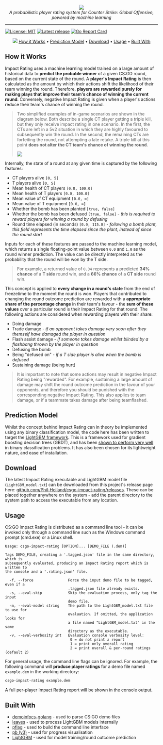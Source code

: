 <p align="center">
  <img src="https://i.imgur.com/78yK1sr.png" />
  <br>
  <i>A probabilistic player rating system for Counter Strike: Global Offensive, powered by machine learning</i>
</p>

---

[![License: MIT](https://img.shields.io/badge/License-MIT-blue.svg)](LICENSE)
[![Latest release](https://img.shields.io/github/v/release/Phil-Holland/csgo-impact-rating?label=Release&sort=semver)](https://github.com/Phil-Holland/csgo-impact-rating/releases)
[![Go Report Card](https://goreportcard.com/badge/github.com/Phil-Holland/csgo-impact-rating)](https://goreportcard.com/report/github.com/Phil-Holland/csgo-impact-rating)

<p align="center">
  <img src="https://i.imgur.com/EBbyDLv.png" />
  <a href='#how-it-works'>How it Works</a> • <a href='#prediction-model'>Prediction Model</a> • <a href='#download'>Download</a> • <a href='#usage'>Usage</a> • <a href='#built-with'>Built With</a>
</p>

## How it Works

Impact Rating uses a machine learning model trained on a large amount of historical data to **predict the probable winner** of a given CS:GO round, based on the current state of the round. A **player's Impact Rating** is then calculated as the amount by which their actions shift the likelihood of their team winning the round. Therefore, **players are rewarded purely for making plays that improve their team's chance of winning the current round**. Conversely, negative Impact Rating is given when a player's actions reduce their team's chance of winning the round.

> Two simplified examples of in-game scenarios are shown in the diagram below. Both describe a single CT player getting a triple kill, but they only receive impact rating in one scenario. In the first, the CTs are left in a 5v2 situation in which they are highly favoured to subsequently win the round. In the second, the remaining CTs are forfeiting the round, not attempting a late retake. A triple kill at this point **does not alter the CT team's chance of winning the round**.
>
> ![](https://i.imgur.com/vEMUxnD.png)

Internally, the state of a round at any given time is captured by the following features:

- CT players alive `[0, 5]`
- T players alive `[0, 5]`
- Mean health of CT players `[0.0, 100.0]`
- Mean health of T players `[0.0, 100.0]`
- Mean value of CT equipment `[0.0, ∞]`
- Mean value of T equipment `[0.0, ∞]`
- Whether the bomb has been planted `[true, false]`
- Whether the bomb has been defused `[true, false]` - *this is required to reward players for winning a round by defusing*
- Round time elapsed (in seconds) `[0.0, 115.0]` - *following a bomb plant, this field represents the time elapsed since the plant, instead of since the round start*

Inputs for each of these features are passed to the machine learning model, which returns a single floating-point value between `0.0` and `1.0` as the round winner prediction. The value can be directly interpreted as the probability that the round will be won by the T side. 

> For example, a returned value of `0.34` represents a predicted **34% chance** of a **T side** round win, and a **66% chance** of a **CT side** round win.

This concept is applied to **every change in a round's state** from the end of freezetime to the moment the round is won. Players that contributed to changing the round outcome prediction are rewarded with a **appropriate share of the percentage change** in their team's favour - the **sum of these values** over a particular round is their Impact Rating for that round. The following actions are considered when rewarding players with their share:

- Doing damage
- Trade damage - *if an opponent takes damage very soon after they themself have damaged the player in question*
- Flash assist damage - *if someone takes damage whilst blinded by a flashbang thrown by the player in question*
- Defusing the bomb
- Being "defused on" - *if a T side player is alive when the bomb is defused*
- Sustaining damage (being hurt)

> It is important to note that some actions may result in negative Impact Rating being "rewarded". For example, sustaining a large amount of damage may shift the round outcome prediction in the favour of your opponents, and therefore you should be punished with the corresponding negative Impact Rating. This also applies to team damage, or if a teammate takes damage after being teamflashed.


## Prediction Model

Whilst the concept behind Impact Rating can in theory be implemented using any binary classification model, the code here has been written to target the [LightGBM framework](https://github.com/Microsoft/LightGBM). This is a framework used for gradient boosting decision trees (GBDT), and has been [shown to perform very well](https://github.com/microsoft/LightGBM/blob/master/docs/Experiments.rst) in binary classification problems. It has also been chosen for its lightweight nature, and ease of installation.

## Download

The latest Impact Rating executable and LightGBM model file (`LightGBM_model.txt`) can be downloaded from this project's release page here: [github.com/Phil-Holland/csgo-impact-rating/releases](https://github.com/Phil-Holland/csgo-impact-rating/releases). These can be placed together anywhere on the system - add the parent directory to the system path to access the executable from any location.

## Usage

CS:GO Impact Rating is distributed as a command line tool - it can be invoked only through a command line such as the Windows command prompt (cmd.exe) or a Linux shell.

```
Usage: csgo-impact-rating [OPTION]... [DEMO_FILE (.dem)]

Tags DEMO_FILE, creating a '.tagged.json' file in the same directory, which is
subsequently evaluated, producing an Impact Rating report which is written to
the console and a '.rating.json' file.

  -f, --force                Force the input demo file to be tagged, even if a
                             .tagged.json file already exists.
  -s, --eval-skip            Skip the evaluation process, only tag the input
                             demo file.
  -m, --eval-model string    The path to the LightGBM_model.txt file to use for
                             evaluation. If omitted, the application looks for
                             a file named "LightGBM_model.txt" in the same
                             directory as the executable.
  -v, --eval-verbosity int   Evaluation console verbosity level:
                              0 = do not print a report
                              1 = print only overall rating
                              2 = print overall & per-round ratings (default 2)
```

For general usage, the command line flags can be ignored. For example, the following command will **produce player ratings** for a demo file named `example.dem` in the working directory:

```sh
csgo-impact-rating example.dem
```

A full per-player Impact Rating report will be shown in the console output.

## Built With

- [demoinfocs-golang](https://github.com/markus-wa/demoinfocs-golang) - used to parse CS:GO demo files
- [leaves](https://github.com/dmitryikh/leaves) - used to process LightGBM models internally
- [pflag](https://github.com/spf13/pflag) - used to build the command line interface
- [pb (v3)](https://github.com/cheggaaa/pb) - used for progress visualisation
- [LightGBM](https://github.com/Microsoft/LightGBM) - used for model training/round outcome prediction